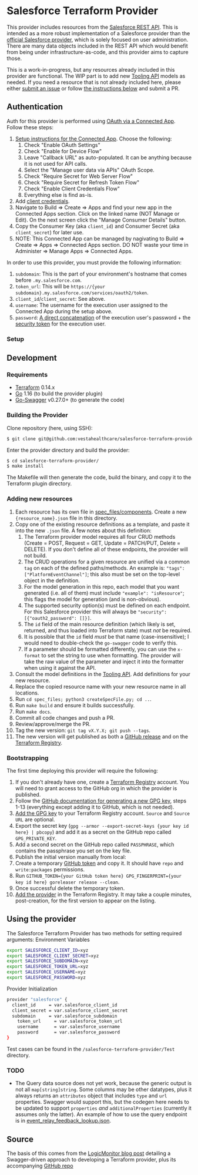 # Salesforce Terraform Provider
This provider includes resources from the [Salesforce REST API](https://developer.salesforce.com/docs/atlas.en-us.api_rest.meta/api_rest/intro_rest.htm). This is intended as a more robust implementation of a Salesforce provider than the [official Salesforce provider](https://registry.terraform.io/providers/hashicorp/salesforce/latest), which is solely focused on user administration. There are many data objects included in the REST API which would benefit from being under infrastructure-as-code, and this provider aims to capture those.

This is a work-in-progress, but any resources already included in this provider are functional. The WIP part is to add new [Tooling API](https://developer.salesforce.com/docs/atlas.en-us.api_tooling.meta/api_tooling/reference_objects_list.htm) models as needed. If you need a resource that is not already included here, please either [submit an issue](https://github.com/rlmartin/terraform-provider-salesforce/issues) or follow [the instructions below](#adding-new-resources) and submit a PR.


## Authentication
Auth for this provider is performed using [OAuth via a Connected App](https://developer.salesforce.com/docs/atlas.en-us.244.0.api_rest.meta/api_rest/intro_oauth_and_connected_apps.htm). Follow these steps:

1. [Setup instructions for the Connected App](https://help.salesforce.com/s/articleView?id=sf.ev_relay_create_connected_app.htm&type=5). Choose the following:
    1. Check "Enable OAuth Settings"
    2. Check "Enable for Device Flow"
    3. Leave "Callback URL" as auto-populated. It can be anything because it is not used for API calls.
    4. Select the "Manage user data via APIs" OAuth Scope.
    5. Check "Require Secret for Web Server Flow"
    6. Check "Require Secret for Refresh Token Flow"
    7. Check "Enable Client Credentials Flow"
    8. Everything else is find as-is.
2. Add [client credentials](https://help.salesforce.com/s/articleView?id=sf.connected_app_client_credentials_setup.htm&type=5).
3. Navigate to Build => Create => Apps and find your new app in the Connected Apps section. Click on the linked name (NOT Manage or Edit). On the next screen click the "Manage Consumer Details" button.
4. Copy the Consumer Key (aka `client_id`) and Consumer Secret (aka `client_secret`) for later use.
5. NOTE: This Connected App can be managed by nagivating to Build => Create => Apps => Connected Apps section. DO NOT waste your time in Administer => Manage Apps => Connected Apps.


In order to use this provider, you must provide the following information:

1. `subdomain`: This is the part of your environment's hostname that comes before `.my.salesforce.com`.
2. `token_url`: This will be `https://{your subdomain}.my.salesforce.com/services/oauth2/token`.
3. `client_id`/`client_secret`: See above.
4. `username`: The username for the execution user assigned to the Connected App during the setup above.
5. `password`: [A direct concatenation](https://docs.aws.amazon.com/eventbridge/latest/userguide/eb-tutorial-salesforce.html) of the execution user's password + the [security token](https://help.salesforce.com/s/articleView?id=sf.user_security_token.htm&type=5) for the execution user.


### Setup



## Development

### Requirements

-	[Terraform](https://www.terraform.io/downloads.html) 0.14.x
-	[Go](https://golang.org/doc/install) 1.16 (to build the provider plugin)
-   [Go-Swagger](https://goswagger.io/install.html) v0.27.0+ (to generate the code)

### Building the Provider
Clone repository (here, using SSH):
```sh
$ git clone git@github.com:vestahealthcare/salesforce-terraform-provider.git
```
Enter the provider directory and build the provider:
```sh
$ cd salesforce-terraform-provider/
$ make install
```
The Makefile will then generate the code, build the binary, and copy it to the Terraform plugin directory.


### Adding new resources
1. Each resource has its own file in [spec_files/components](./spec_files/components). Create a new `{resource_name}.json` file in this directory.
2. Copy one of the existing resource definitions as a template, and paste it into the new `.json` file. A few notes about this definition:
    1. The Terraform provider model requires all four CRUD methods (Create = POST, Request = GET, Update = PATCH/PUT, Delete = DELETE). If you don't define all of these endpoints, the provider will not build.
    2. The CRUD operations for a given resource are unified via a common `tag` on each of the defined paths/methods. An example is: `"tags": ["PlatformEventChannel"]`; this also must be set on the top-level object in the definition.
    3. For the model generation in this repo, each model that you want generated (i.e. all of them) must include `"example": "isResource"`; this flags the model for generation (and is non-obvious).
    4. The supported security option(s) must be defined on each endpoint. For this Salesforce provider this will always be `"security": [{"oauth2_password": []}]`.
    5. The `id` field of the main resource definition (which likely is set, returned, and thus loaded into Terraform state) must _not_ be required.
    6. It is possible that the `id` field _must_ be that name (case-insensitive); I would need to double-check the `go-swagger` code to verify this.
    7. If a parameter should be formatted differently, you can use the `x-format` to set the string to use when formatting. The provider will take the raw value of the parameter and inject it into the formatter when using it against the API.
3. Consult the model definitions in the [Tooling API](https://developer.salesforce.com/docs/atlas.en-us.api_tooling.meta/api_tooling/reference_objects_list.htm). Add definitions for your new resource.
4. Replace the copied resource name with your new resource name in all locations.
5. Run `cd spec_files; python3 createSpecFile.py; cd ..`.
6. Run `make build` and ensure it builds successfully.
7. Run `make docs`.
8. Commit all code changes and push a PR.
9. Review/approve/merge the PR.
10. Tag the new version: `git tag vX.Y.X; git push --tags`.
11. The new version will get published as both a [GitHub release](https://github.com/rlmartin/terraform-provider-salesforce/releases) and on the [Terraform Registry](https://registry.terraform.io/providers/rlmartin/salesforce).


### Bootstrapping
The first time deploying this provider will require the following:

1. If you don't already have one, create a [Terraform Registry](https://registry.terraform.io/) account. You will need to grant access to the GitHub org in which the provider is published.
2. Follow the [GitHub documentation for generating a new GPG key](https://docs.github.com/en/authentication/managing-commit-signature-verification/generating-a-new-gpg-key), steps 1-13 (everything except adding it to GitHub, which is not needed).
3. [Add the GPG key](https://registry.terraform.io/settings/gpg-keys/new) to your Terraform Registry account. `Source` and `Source URL` are optional.
4. Export the secret key (`gpg --armor --export-secret-keys {your key id here} | pbcopy`) and add it as a secret on the GitHub repo called `GPG_PRIVATE_KEY`.
5. Add a second secret on the GitHub repo called `PASSPHRASE`, which contains the passphrase you set on the key file.
6. Publish the initial version manually from local:
  1. Create a temporary [GitHub token](https://github.com/settings/tokens) and copy it. It should have `repo` and `write:packages` permissions.
  2. Run `GITHUB_TOKEN={your GitHub token here} GPG_FINGERPRINT={your key id here} goreleaser release --clean`.
  3. Once successful delete the temporary token.
7. [Add the provider](https://registry.terraform.io/publish/provider) in the Terraform Registry. It may take a couple minutes, post-creation, for the first version to appear on the listing.


## Using the provider

The Salesforce Terraform Provider has two methods for setting required arguments:
Environment Variables
```sh
export SALESFORCE_CLIENT_ID=xyz
export SALESFORCE_CLIENT_SECRET=xyz
export SALESFORCE_SUBDOMAIN=xyz
export SALESFORCE_TOKEN_URL=xyz
export SALESFORCE_USERNAME=xyz
export SALESFORCE_PASSWORD=xyz
```

Provider Initialization
```sh
provider "salesforce" {
  client_id     = var.salesforce_client_id
  client_secret = var.salesforce_client_secret
  subdomain     = var.salesforce_subdomain
	token_url     = var.salesforce_token_url
	username      = var.salesforce_username
	password      = var.salesforce_password
}
```
Test cases can be found in the `/salesforce-terraform-provider/Test` directory.


### TODO
- The Query data source does not yet work, because the generic output is not all `map[string]string`. Some columns may be other datatypes, plus it always returns an `attributes` object that includes `type` and `url` properties. Swagger would support this, but the codegen here needs to be updated to support `properties` _and_ `additionalProperties` (currently it assumes only the latter). An example of how to use the query endpoint is in [event_relay_feedback_lookup.json](./spec_files/components/event_relay_feedback_lookup.json).


## Source
The basis of this comes from the [LogicMonitor blog post](http://logicmonitor.com/blog/how-to-write-a-custom-terraform-provider-automatically-with-openapi) detailing a Swagger-driven approach to developing a Terraform provider, plus its accompanying [GitHub repo](https://github.com/logicmonitor/automated-terraform-provider)
